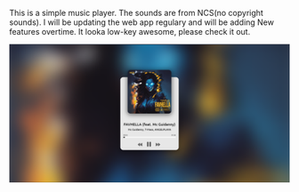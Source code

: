 This is a simple music player. The sounds are from NCS(no copyright sounds). I will be updating the web app regulary and will be adding New features overtime. It looka low-key awesome, please check it out.



![Screenshot of Music Player](https://github.com/Bereket607/My-player/blob/main/Screenshot%202024-03-14%20141924.png?raw=true)
